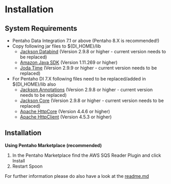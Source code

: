 # Installation

## System Requirements

- Pentaho Data Integration 7.1 or above (Pentaho 8.X is recommended!)
- Copy following jar files to ${DI\_HOME}/lib
    - [Jackson Databind][jackson] (Version 2.9.8 or higher - current version needs to be replaced)
    - [Amazon Java SDK][aws-sdk] (Version 1.11.269 or higher)
    - [Joda Time][joda] (Version 2.9.9 or higher - current version needs to be replaced)
- For Pentaho DI 7.X following files need to be replaced/added in ${DI\_HOME}/lib also
    - [Jackson Annotations][jackson] (Version 2.9.8 or higher - current version needs to be replaced)
    - [Jackson Core][jackson] (Version 2.9.8 or higher - current version needs to be replaced)
    - [Apache HttpCore][http] (Version 4.4.6 or higher)
    - [Apache HttpClient][http] (Version 4.5.3 or higher)


## Installation

**Using Pentaho Marketplace (recommended)**

1. In the Pentaho Marketplace find the AWS SQS Reader Plugin and click Install
2. Restart Spoon

For further information please do also have a look at the [readme.md](https://github.com/FreddyFFM/PDIPlugin-AWS-SQS-Reader/blob/master/README.md)


[jackson]: https://github.com/FasterXML/jackson-databind/wiki
[aws-sdk]: https://aws.amazon.com/de/sdk-for-java/
[joda]: https://github.com/JodaOrg/joda-time/releases
[http]: https://hc.apache.org/downloads.cgi